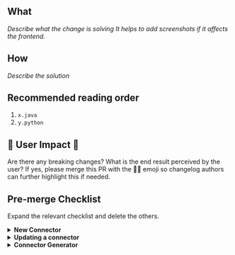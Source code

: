 ## What
*Describe what the change is solving*
*It helps to add screenshots if it affects the frontend.*

## How
*Describe the solution*

## Recommended reading order
1. `x.java`
2. `y.python`

## 🚨 User Impact 🚨
Are there any breaking changes? What is the end result perceived by the user? If yes, please merge this PR with the 🚨🚨 emoji so changelog authors can further highlight this if needed.

## Pre-merge Checklist
Expand the relevant checklist and delete the others.

<details><summary><strong>New Connector</strong></summary>

### Community member or Airbyter

- [ ] **Community member?** Grant edit access to maintainers ([instructions](https://docs.github.com/en/github/collaborating-with-pull-requests/working-with-forks/allowing-changes-to-a-pull-request-branch-created-from-a-fork#enabling-repository-maintainer-permissions-on-existing-pull-requests))
- [ ] Secrets in the connector's spec are annotated with `airbyte_secret`
- [ ] Unit & integration tests added and passing. Community members, please provide proof of success locally e.g: screenshot or copy-paste unit, integration, and acceptance test output. To run acceptance tests for a Python connector, follow instructions in the README. For java connectors run `./gradlew :airbyte-integrations:connectors:<name>:integrationTest`.
- [ ] Code reviews completed
- [ ] Connector version is set to `0.0.1`
    - [ ] `Dockerfile` has version `0.0.1`
- [ ] Documentation updated
    - [ ] Connector's `README.md`
    - [ ] Connector's `bootstrap.md`. See [description and examples](https://docs.google.com/document/d/1ypdgmwmEHWv-TrO4_YOQ7pAJGVrMp5BOkEVh831N260/edit?usp=sharing)
    - [ ] `docs/integrations/<source or destination>/<name>.md` including changelog with an entry for the initial version. See changelog [example](https://docs.airbyte.io/integrations/sources/stripe#changelog)
    - [ ] `docs/integrations/README.md`
    - [ ] `airbyte-integrations/builds.md`
- [ ] PR name follows [PR naming conventions](https://docs.airbyte.com/contributing-to-airbyte/issues-and-pull-requests)

### Airbyter

If this is a community PR, the Airbyte engineer reviewing this PR is responsible for the below items.

- [ ] Create a non-forked branch based on this PR and test the below items on it
- [ ] Build is successful
- [ ] If new credentials are required for use in CI, add them to GSM. [Instructions](https://docs.airbyte.io/connector-development#using-credentials-in-ci).
- [ ] [`/test connector=connectors/<name>` command](https://docs.airbyte.io/connector-development#updating-an-existing-connector) is passing
- [ ] New Connector version released on Dockerhub by running the `/publish` command described [here](https://docs.airbyte.io/connector-development#updating-an-existing-connector)
- [ ] After the connector is published, connector added to connector index as described [here](https://docs.airbyte.io/connector-development#publishing-a-connector)
- [ ] Seed specs have been re-generated by building the platform and committing the changes to the seed spec files, as described [here](https://docs.airbyte.io/connector-development#publishing-a-connector)

</details>

<details><summary><strong>Updating a connector</strong></summary>

### Community member or Airbyter

- [ ] Grant edit access to maintainers ([instructions](https://docs.github.com/en/github/collaborating-with-pull-requests/working-with-forks/allowing-changes-to-a-pull-request-branch-created-from-a-fork#enabling-repository-maintainer-permissions-on-existing-pull-requests))
- [ ] Secrets in the connector's spec are annotated with `airbyte_secret`
- [ ] Unit & integration tests added and passing. Community members, please provide proof of success locally e.g: screenshot or copy-paste unit, integration, and acceptance test output. To run acceptance tests for a Python connector, follow instructions in the README. For java connectors run `./gradlew :airbyte-integrations:connectors:<name>:integrationTest`.
- [ ] Code reviews completed
- [ ] Connector version has been incremented
    - [ ] Version has been bumped according to our [Semantic Versioning for Connectors](https://docs.airbyte.com/contributing-to-airbyte/semantic-versioning-for-connectors) guidelines
    - [ ] `Dockerfile` has updated version
- [ ] Documentation updated
    - [ ] Connector's `README.md`
    - [ ] Connector's `bootstrap.md`. See [description and examples](https://docs.google.com/document/d/1ypdgmwmEHWv-TrO4_YOQ7pAJGVrMp5BOkEVh831N260/edit?usp=sharing)
    - [ ] Changelog updated in `docs/integrations/<source or destination>/<name>.md` with an entry for the new version. See changelog [example](https://docs.airbyte.io/integrations/sources/stripe#changelog)

- [ ] PR name follows [PR naming conventions](https://docs.airbyte.com/contributing-to-airbyte/issues-and-pull-requests)

### Airbyter

If this is a community PR, the Airbyte engineer reviewing this PR is responsible for the below items.

- [ ] Create a non-forked branch based on this PR and test the below items on it
- [ ] Build is successful
- [ ] If new credentials are required for use in CI, add them to GSM. [Instructions](https://docs.airbyte.io/connector-development#using-credentials-in-ci).
- [ ] [`/test connector=connectors/<name>` command](https://docs.airbyte.io/connector-development#updating-an-existing-connector) is passing
- [ ] New Connector version released on Dockerhub and connector version bumped by running the `/publish` command described [here](https://docs.airbyte.io/connector-development#updating-an-existing-connector)

</details>

<details><summary><strong>Connector Generator</strong></summary>

- [ ] Issue acceptance criteria met
- [ ] PR name follows [PR naming conventions](https://docs.airbyte.com/contributing-to-airbyte/issues-and-pull-requests)
- [ ] If adding a new generator, add it to the [list of scaffold modules being tested](https://github.com/airbytehq/airbyte/blob/master/airbyte-integrations/connector-templates/generator/build.gradle#L41)
- [ ] The generator test modules (all connectors with `-scaffold` in their name) have been updated with the latest scaffold by running `./gradlew :airbyte-integrations:connector-templates:generator:testScaffoldTemplates` then checking in your changes
- [ ] Documentation which references the generator is updated as needed

</details>
